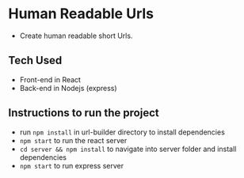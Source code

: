 # Human Readable Urls

- Create human readable short Urls.

## Tech Used

- Front-end in React
- Back-end in Nodejs (express)

## Instructions to run the project

- run `npm install` in url-builder directory to install dependencies
- `npm start` to run the react server
- `cd server && npm install` to navigate into server folder and install dependencies
- `npm start` to run express server
